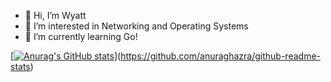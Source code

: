 - 👋 Hi, I’m Wyatt
- 👀 I’m interested in Networking and Operating Systems
- 🌱 I’m currently learning Go!





[[![Anurag's GitHub stats](https://github-readme-stats.vercel.app/api?username=WyattBram&theme=onedark)](https://github.com/anuraghazra/github-readme-stats)](https://github.com/anuraghazra/github-readme-stats)


<!---
WyattBram/WyattBram is a ✨ special ✨ repository because its `README.md` (this file) appears on your GitHub profile.
You can click the Preview link to take a look at your changes.
--->
